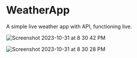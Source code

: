 # WeatherApp

A simple live weather app with API, functioning live.

![Screenshot 2023-10-31 at 8 30 42 PM](https://github.com/LucasW33/WeatherApp/assets/86488736/63f54e7e-13dc-4a40-a5be-f44472959253)


![Screenshot 2023-10-31 at 8 30 28 PM](https://github.com/LucasW33/WeatherApp/assets/86488736/81e96df8-faa0-4826-bc4e-30c090bd584a)
